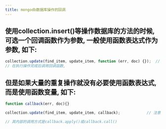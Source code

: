 ```yaml
---
title: mongodb数据库操作的回调
---
```


## 使用collection.insert()等操作数据库的方法的时候, 可选一个回调函数作为参数, 一般使用函数表达式作为参数, 如下:
```javascript
collection.update(find_item, update_item, function (err, doc) {});	// 第三个参数就是回调函数,
// 在执行操作完成后调用回调函数, 
```

## 但是如果大量的重复操作就没有必要使用函数表达式, 而是使用函数变量, 如下:
```javascript
function callback(err, doc){}

collection.update(find_item, update_item, callback);			// 注意传递的是函数变量, 而不是函数调用表达式

// 其内部的调用方式是callback.apply()或callback.call()
```
